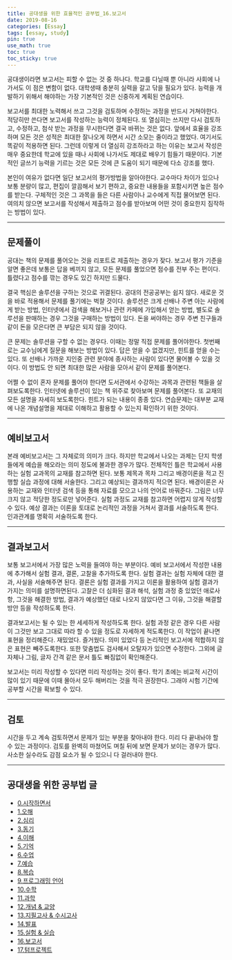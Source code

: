 ```yaml
---
title: 공대생을 위한 효율적인 공부법_16.보고서
date: 2019-08-16
categories: [Essay]
tags: [essay, study]
pin: true
use_math: true
toc: true
toc_sticky: true
---
```


공대생이라면 보고서는 피할 수 없는 것 중 하나다. 학교를 다닐때 뿐 아니라 사회에 나가서도 이 점은 변함이 없다. 대학생때 충분히 실력을 갈고 닦을 필요가 있다. 능력을 개발하기 위해서 해야하는 가장 기본적인 것은 신중하게 계획된 연습이다.

보고서를 최대한 노력해서 쓰고 그것을 검토하며 수정하는 과정을 반드시 거쳐야한다. 적당히만 쓴다면 보고서를 작성하는 능력이 정체된다. 또 열심히는 쓰지만 다시 검토하고, 수정하고, 첨삭 받는 과정을 무시한다면 결국 바뀌는 것은 없다. 앞에서 효율을 강조하며 모든 것은 성적은 최대한 잘나오게 하면서 시간 소모는 줄이라고 했었다. 여기서도 똑같이 적용하면 된다. 그런데 이렇게 더 열심히 강조하라고 하는 이유는 보고서 작성은 매우 중요한데 학교에 있을 때나 사회에 나가서도 제대로 배우기 힘들기 때문이다. 기본적인 글쓰기 능력을 기르는 것은 모든 것에 큰 도움이 되기 때문에 다소 강조를 했다.

본인이 여유가 없다면 일단 보고서의 평가방법을 알아야한다. 교수마다 차이가 있으나 보통 분량이 많고, 편집이 깔끔해서 보기 편하고, 중요한 내용들을 포함시키면 높은 점수를 받는다. 구체적인 것은 그 과목을 들은 다른 사람이나 교수에게 직접 물어보면 된다. 여의치 않으면 보고서를 작성해서 제출하고 점수를 받아보며 어떤 것이 중요한지 짐작하는 방법이 있다.

***

## __문제풀이__

공대는 책의 문제를 풀어오는 것을 리포트로 제출하는 경우가 잦다. 보고서 평가 기준을 알면 좋은데 보통은 답을 베끼지 않고, 모든 문제를 풀었으면 점수를 전부 주는 편이다. 틀렸다고 점수를 깎는 경우도 있긴 하지만 드물다.

결국 핵심은 솔루션을 구하는 것으로 귀결된다. 공대의 전공공부는 쉽지 않다. 새로운 것을 바로 적용해서 문제를 풀기에는 벅찰 것이다. 솔루션은 크게 선배나 주변 아는 사람에게 받는 방법, 인터넷에서 검색을 해보거나 관련 카페에 가입해서 얻는 방법, 별도로 솔루션을 판매하는 경우 그것을 구매하는 방법이 있다. 돈을 써야하는 경우 주변 친구들과 같이 돈을 모은다면 큰 부담은 되지 않을 것이다.

큰 문제는 솔루션을 구할 수 없는 경우다. 이때는 정말 직접 문제를 풀어야한다. 첫번째로는 교수님에게 질문을 해보는 방법이 있다. 답은 얻을 수 없겠지만, 힌트를 얻을 수는 있다. 또 선배나 가까운 지인중 관련 분야에 종사하는 사람이 있다면 물어볼 수 있을 것이다. 이 방법도 안 되면 최대한 많은 사람을 모아서 같이 문제를 풀어본다.

어쩔 수 없이 혼자 문제를 풀어야 한다면 도서관에서 수강하는 과목과 관련된 책들을 살펴보도록한다. 인터넷에 솔루션이 있는 책 위주로 찾아보며 문제를 풀어본다. 또 교재의 모든 설명을 자세히 보도록한다. 힌트가 되는 내용이 종종 있다. 연습문제는 대부분 교재에 나온 개념설명을 제대로 이해하고 활용할 수 있는지 확인하기 위한 것이다.

***

## __예비보고서__

본래 예비보고서는 그 자체로의 의미가 크다. 하지만 학교에서 나오는 과제는 단지 학생들에게 예습을 해오라는 의미 정도에 불과한 경우가 많다. 전체적인 틀은 학교에서 사용하는 실험 교과목의 교재를 참고하면 된다. 보통 제목과 목차 그리고 배경이론을 적고 진행할 실습 과정에 대해 서술한다. 그리고 예상되는 결과까지 적으면 된다. 배경이론은 사용하는 교재와 인터넷 검색 등을 통해 자료를 모으고 나의 언어로 바꿔준다. 그림은 너무 크지 않고 적당한 정도로만 넣어준다. 실험 과정도 교재를 참고하면 어렵지 않게 작성할 수 있다. 예상 결과는 이론을 토대로 논리적인 과정을 거쳐서 결과를 서술하도록 한다. 인과관계를 명확히 서술하도록 한다.

***

## __결과보고서__

보통 보고서에서 가장 많은 노력을 들여야 하는 부분이다. 예비 보고서에서 작성한 내용에 추가해서 실험 결과, 결론, 고찰을 추가하도록 한다. 실험 결과는 실험 자체에 대한 결과, 사실을 서술해주면 된다. 결론은 실험 결과를 가지고 이론을 활용하여 실험 결과가 가지는 의미를 설명하면된다. 고찰은 더 심화된 결과 해석, 실험 과정 중 있었던 애로사항, 그것을 해결한 방법, 결과가 예상했던 대로 나오지 않았다면 그 이유, 그것을 해결할 방안 등을 작성하도록 한다.

결과보고서는 될 수 있는 한 세세하게 작성하도록 한다. 실험 과정 같은 경우 다른 사람이 그것만 보고 그대로 따라 할 수 있을 정도로 자세하게 적도록한다. 이 작업이 끝나면 표현을 정리해준다. 재밌었다. 즐거웠다. 의미 있었다 등 논리적인 보고서에 적합하지 않은 표현은 빼주도록한다. 또한 맞춤법도 검사해서 오탈자가 있으면 수정한다. 그외에 글자체나 그림, 글자 간격 같은 문서 틀도 빠짐없이 확인해준다.

보고서는 미리 작성할 수 있다면 미리 작성하는 것이 좋다. 학기 초에는 비교적 시간이 많이 있기 때문에 이때 몰아서 모두 해버리는 것을 적극 권장한다. 그래야 시험 기간에 공부할 시간을 확보할 수 있다.

***

## __검토__

시간을 두고 계속 검토하면서 문제가 있는 부분을 찾아내야 한다. 미리 다 끝내놔야 할 수 있는 과정이다. 검토를 완벽히 마쳤어도 며칠 뒤에 보면 문제가 보이는 경우가 많다. 사소한 실수라도 감점 요소가 될 수 있으니 다 걸러내야 한다.

***

## __공대생을 위한 공부법 글__

- [0.시작하면서](https://chalgx.github.io/essay/HowtoStudyforEngineeringStudent0)
- [1.오해](https://chalgx.github.io/essay/HowtoStudyforEngineeringStudent1)
- [2.심리](https://chalgx.github.io/essay/HowtoStudyforEngineeringStudent2)
- [3.동기](https://chalgx.github.io/essay/HowtoStudyforEngineeringStudent3)
- [4.이해](https://chalgx.github.io/essay/HowtoStudyforEngineeringStudent4)
- [5.기억](https://chalgx.github.io/essay/HowtoStudyforEngineeringStudent5)
- [6.수업](https://chalgx.github.io/essay/HowtoStudyforEngineeringStudent6)
- [7.예습](https://chalgx.github.io/essay/HowtoStudyforEngineeringStudent7)
- [8.복습](https://chalgx.github.io/essay/HowtoStudyforEngineeringStudent8)
- [9.프로그래밍 언어](https://chalgx.github.io/essay/HowtoStudyforEngineeringStudent9)
- [10.수학](https://chalgx.github.io/essay/HowtoStudyforEngineeringStudent10)
- [11.과학](https://chalgx.github.io/essay/HowtoStudyforEngineeringStudent11)
- [12.개념 & 교양](https://chalgx.github.io/essay/HowtoStudyforEngineeringStudent12)
- [13.지필고사 & 수시고사](https://chalgx.github.io/essay/HowtoStudyforEngineeringStudent13)
- [14.발표](https://chalgx.github.io/essay/HowtoStudyforEngineeringStudent14)
- [15.실험 & 실습](https://chalgx.github.io/essay/HowtoStudyforEngineeringStudent15)
- [16.보고서](https://chalgx.github.io/essay/HowtoStudyforEngineeringStudent16)
- [17.텀프로젝트](https://chalgx.github.io/essay/HowtoStudyforEngineeringStudent17)
